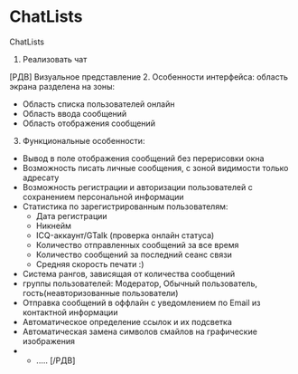 ChatLists
=========

ChatLists

1. Реализовать чат

[РДВ]
Визуальное представление
2. Особенности интерфейса:
    область экрана разделена на зоны:
* Область списка пользователей онлайн
* Область ввода сообщений
* Область отображения сообщений

3. Функциональные особенности:
* Вывод в поле отображения сообщений без перерисовки окна
* Возможность писать личные сообщения, с зоной видимости только адресату
* Возможность регистрации и авторизации пользователей с сохранением персональной информации
* Статистика по зарегистрированным пользователям:
  * Дата регистрации
  * Никнейм
  * ICQ-аккаунт/GTalk (проверка онлайн статуса)
  * Количество отправленных сообщений за все время
  * Количество сообщений за последний сеанс связи
  * Средняя скорость печати :) 
* Система рангов, зависящая от количества сообщений
* группы пользователей: Модератор, Обычный пользователь, гость(неавторизованные пользователи)
* Отправка сообщений в оффлайн с уведомлением по Email из контактной информации
* Автоматическое определение ссылок и их подсветка
* Автоматическая замена символов смайлов на графические изображения
* * ..... 
[/РДВ]

